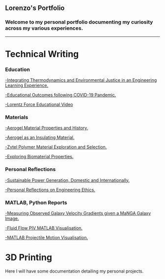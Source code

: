 ## Lorenzo's Portfolio
### Welcome to my personal portfolio documenting my curiosity across my various experiences.
---

# Technical Writing

### Education

<a href="pdf/LS_Final_Report.pdf" target="_blank">-Integrating Thermodynamics and Environmental Justice in an Engineering Learning Experience.<a>
  
<a href="pdf/LS_Homework_HW5%20(1).pdf" target="_blank">-Educational Outcomes following COVID-19 Pandemic.</a>
  
<a href="https://www.youtube.com/watch?v=W7n8QA71kwo" target="blank">-Lorentz Force Educational Video</a>  

### Materials

<a href="pdf/aerogels_history_applications.pdf" target="_blank">-Aerogel Material Properties and History.</a>

<a href="pdf/ME-16%20Final%20Project.pdf" target="_blank">-Aerogel as an Insulating Material.</a>

<a href="pdf/Final%20Project%20Report.pdf" target="_blank">-Zytel Polymer Material Exploration and Selection.</a>

<a href="pdf/BioMaterials%20Report.pdf" target="_blank">-Exploring Biomaterial Properties.</a>

### Personal Reflections

<a href="pdf/Lorenzo%20Salgado%20-%20HW%20%234%20(1).pdf" target="_blank">-Sustainable Power Generation, Domestic and Internationally.</a>

<a href="pdf/Lorenzo_Salgado_HW3%20(1).pdf" target="_blank">-Personal Reflections on Engineering Ethics.</a>
  
### MATLAB, Python Reports
  
<a href="pdf/lorenzo_salgado_astro.pdf" target="_blank">-Measuring Observed Galaxy Velocity Gradients given a MaNGA Galaxy Image.</a>
  
<a href="pdf/Fluids%20Report.pdf" target="_blank">-Fluid Flow PIV MATLAB Visualisation.</a>
  
<a href="pdf/LorenzoSalgado_ES2_FinalProject.pdf" target="_blank">-MATLAB Projectile Motion Visualisation.</a>  


# 3D Printing
Here I will have some documentation detailing my personal projects.


<!--
---
<p style="font-size:11px">Page template forked from <a href="https://github.com/evanca/quick-portfolio">evanca</a></p>
<!-- Remove above link if you don't want to attibute -->

